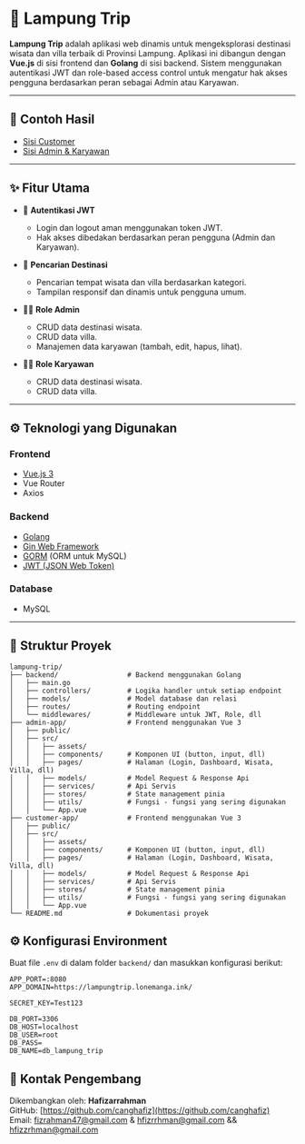 # 🌴 Lampung Trip

**Lampung Trip** adalah aplikasi web dinamis untuk mengeksplorasi destinasi wisata dan villa terbaik di Provinsi Lampung. Aplikasi ini dibangun dengan **Vue.js** di sisi frontend dan **Golang** di sisi backend. Sistem menggunakan autentikasi JWT dan role-based access control untuk mengatur hak akses pengguna berdasarkan peran sebagai Admin atau Karyawan.

---

## 🔗 Contoh Hasil 

  - [Sisi Customer](https://lampungtrip.netlify.app/)
  - [Sisi Admin & Karyawan](https://admin-lampungtrip.netlify.app/)

---

## ✨ Fitur Utama

- 🔐 **Autentikasi JWT**
  - Login dan logout aman menggunakan token JWT.
  - Hak akses dibedakan berdasarkan peran pengguna (Admin dan Karyawan).

- 🔎 **Pencarian Destinasi**
  - Pencarian tempat wisata dan villa berdasarkan kategori.
  - Tampilan responsif dan dinamis untuk pengguna umum.

- 🧑‍💼 **Role Admin**
  - CRUD data destinasi wisata.
  - CRUD data villa.
  - Manajemen data karyawan (tambah, edit, hapus, lihat).

- 👨‍🔧 **Role Karyawan**
  - CRUD data destinasi wisata.
  - CRUD data villa.

---

## ⚙️ Teknologi yang Digunakan

### Frontend
- [Vue.js 3](https://vuejs.org/)
- Vue Router
- Axios

### Backend
- [Golang](https://golang.org/)
- [Gin Web Framework](https://github.com/gin-gonic/gin)
- [GORM](https://gorm.io/) (ORM untuk MySQL)
- [JWT (JSON Web Token)](https://github.com/golang-jwt/jwt)

### Database
- MySQL

---

## 📁 Struktur Proyek

```text
lampung-trip/
├── backend/                 # Backend menggunakan Golang
│   ├── main.go
│   ├── controllers/         # Logika handler untuk setiap endpoint
│   ├── models/              # Model database dan relasi
│   ├── routes/              # Routing endpoint
│   └── middlewares/         # Middleware untuk JWT, Role, dll
├── admin-app/               # Frontend menggunakan Vue 3
│   ├── public/
│   ├── src/
│   │   ├── assets/
│   │   ├── components/      # Komponen UI (button, input, dll)
│   │   ├── pages/           # Halaman (Login, Dashboard, Wisata, Villa, dll)
│   │   ├── models/          # Model Request & Response Api
│   │   ├── services/        # Api Servis
│   │   ├── stores/          # State management pinia
│   │   ├── utils/           # Fungsi - fungsi yang sering digunakan
│   │   └── App.vue
├── customer-app/            # Frontend menggunakan Vue 3
│   ├── public/
│   ├── src/
│   │   ├── assets/
│   │   ├── components/      # Komponen UI (button, input, dll)
│   │   ├── pages/           # Halaman (Login, Dashboard, Wisata, Villa, dll)
│   │   ├── models/          # Model Request & Response Api
│   │   ├── services/        # Api Servis
│   │   ├── stores/          # State management pinia
│   │   ├── utils/           # Fungsi - fungsi yang sering digunakan
│   │   └── App.vue
└── README.md                # Dokumentasi proyek
```

## ⚙️ Konfigurasi Environment

Buat file `.env` di dalam folder `backend/` dan masukkan konfigurasi berikut:

```env
APP_PORT=:8080
APP_DOMAIN=https://lampungtrip.lonemanga.ink/

SECRET_KEY=Test123

DB_PORT=3306
DB_HOST=localhost
DB_USER=root
DB_PASS=
DB_NAME=db_lampung_trip

```

## 📧 Kontak Pengembang

Dikembangkan oleh: **Hafizarrahman**  
GitHub: [https://github.com/canghafiz](https://github.com/canghafiz)  
Email: [fizrahman47@gmail.com](fizrahman47@gmail.com) & [hfizrrhman@gmail.com](hfizrrhman@gmail.com) && [hfizzrhman@gmail.com](hfizzrhman@gmail.com)

